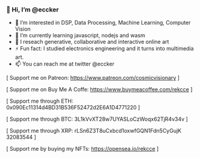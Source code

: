 ### 👋 Hi, I’m @eccker
- 👀 I’m interested in DSP, Data Processing, Machine Learning, Computer Vision
- 🌱 I’m currently learning javascript, nodejs and wasm
- 💞️ I reseach generative, collaborative and interactive online art
- ⚡ Fun fact: I studied electronics engineering and it turns into multimedia art.
- 📫 You can reach me at twitter @eccker

[ Support me on Patreon: https://www.patreon.com/cosmicvisionary ]

[ Support me on Buy Me A Coffe: https://www.buymeacoffee.com/rekcce ]

[ Support me through ETH: 0x090Ec11314d4BD31B536F52472d2E6A1D4771220 ]

[ Support me through BTC: 3L1kVvXT28w7UYASLoCzWoqx62TjR4v34v ]

[ Support me through XRP: rLSn6Z3T8uCxbcd1oxwfGQN1Fdn5CyGujK   32083544 ]

[ Support me by buying my NFTs: https://opensea.io/rekcce ]
